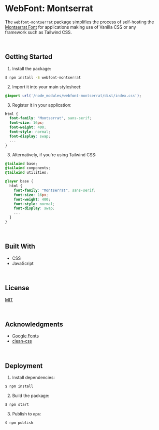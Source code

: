 # WebFont: Montserrat

The `webfont-montserrat` package simplifies the process of self-hosting the [Montserrat Font](https://fonts.google.com/specimen/Montserrat) for applications making use of Vanilla CSS or any framework such as Tailwind CSS.

</br>

## Getting Started

1. Install the package:

```bash
$ npm install -S webfont-montserrat
```

2. Import it into your main stylesheet:

```css
@import url('/node_modules/webfont-montserrat/dist/index.css');
```

3. Register it in your application:

```css
html {
  font-family: "Montserrat", sans-serif;
  font-size: 16px;
  font-weight: 400;
  font-style: normal;
  font-display: swap;
  ...
}
```


3. Alternatively, if you're using Tailwind CSS:

```css
@tailwind base;
@tailwind components;
@tailwind utilities;

@layer base {
  html {
    font-family: "Montserrat", sans-serif;
    font-size: 16px;
    font-weight: 400;
    font-style: normal;
    font-display: swap;
    ...
  }
}
```





<br/>

## Built With

- CSS
- JavaScript





<br/>

## License

[MIT](https://choosealicense.com/licenses/mit/)





<br/>

## Acknowledgments

- [Google Fonts](https://fonts.google.com/specimen/Montserrat)
- [clean-css](https://github.com/clean-css/clean-css)





<br/>

## Deployment

1. Install dependencies:
```bash
$ npm install
```

2. Build the package:
```bash
$ npm start
```

3. Publish to `npm`:
```bash
$ npm publish
```